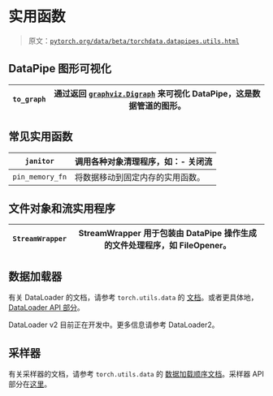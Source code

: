 # 实用函数

> 原文：[`pytorch.org/data/beta/torchdata.datapipes.utils.html`](https://pytorch.org/data/beta/torchdata.datapipes.utils.html)

## DataPipe 图形可视化

| `to_graph` | 通过返回 [`graphviz.Digraph`](https://graphviz.readthedocs.io/en/stable/api.html#graphviz.Digraph "(在 graphviz 中)") 来可视化 DataPipe，这是数据管道的图形。 |
| --- | --- |

## 常见实用函数

| `janitor` | 调用各种对象清理程序，如：- 关闭流 |
| --- | --- |
| `pin_memory_fn` | 将数据移动到固定内存的实用函数。 |

## 文件对象和流实用程序

| `StreamWrapper` | StreamWrapper 用于包装由 DataPipe 操作生成的文件处理程序，如 FileOpener。 |
| --- | --- |

## 数据加载器

有关 DataLoader 的文档，请参考 `torch.utils.data` 的 [文档](https://pytorch.org/docs/stable/data.html)。或者更具体地，[DataLoader API 部分](https://pytorch.org/docs/stable/data.html#torch.utils.data.DataLoader)。

DataLoader v2 目前正在开发中。更多信息请参考 DataLoader2。

## 采样器

有关采样器的文档，请参考 `torch.utils.data` 的 [数据加载顺序文档](https://pytorch.org/docs/stable/data.html#data-loading-order-and-sampler)。采样器 API 部分在[这里](https://pytorch.org/docs/stable/data.html#torch.utils.data.Sampler)。
